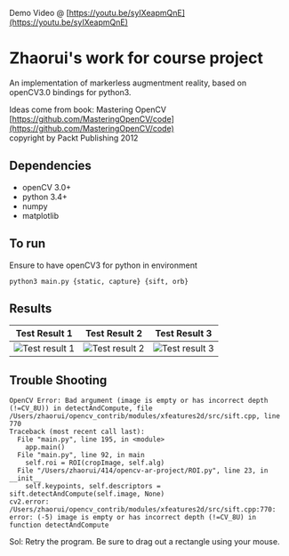 Demo Video @ [https://youtu.be/syIXeapmQnE](https://youtu.be/syIXeapmQnE)  
# Zhaorui's work for course project  
An implementation of markerless augmentment reality, based on openCV3.0 bindings for python3.  

Ideas come from book: Mastering OpenCV [https://github.com/MasteringOpenCV/code](https://github.com/MasteringOpenCV/code)   
copyright by Packt Publishing 2012  

## Dependencies
- openCV 3.0+
- python 3.4+
- numpy
- matplotlib

## To run  
Ensure to have openCV3 for python in environment  
```
python3 main.py {static, capture} {sift, orb}
```

## Results
Test Result 1             |  Test Result 2             |  Test Result 3
:-------------------------:|:-------------------------:|:-------------------------:
![](https://github.com/TeppieC/markerless-ar-python/blob/master/testResults/result1.png "Test result 1")  |  ![](https://github.com/TeppieC/markerless-ar-python/blob/master/testResults/result2.png "Test result 2")  |  ![](https://github.com/TeppieC/markerless-ar-python/blob/master/testResults/result3.png "Test result 3")

## Trouble Shooting  
```  
OpenCV Error: Bad argument (image is empty or has incorrect depth (!=CV_8U)) in detectAndCompute, file /Users/zhaorui/opencv_contrib/modules/xfeatures2d/src/sift.cpp, line 770  
Traceback (most recent call last):  
  File "main.py", line 195, in <module>  
    app.main()  
  File "main.py", line 92, in main  
    self.roi = ROI(cropImage, self.alg)  
  File "/Users/zhaorui/414/opencv-ar-project/ROI.py", line 23, in __init__  
    self.keypoints, self.descriptors = sift.detectAndCompute(self.image, None)  
cv2.error: /Users/zhaorui/opencv_contrib/modules/xfeatures2d/src/sift.cpp:770: error: (-5) image is empty or has incorrect depth (!=CV_8U) in function detectAndCompute   
```
Sol: Retry the program. Be sure to drag out a rectangle using your mouse.
